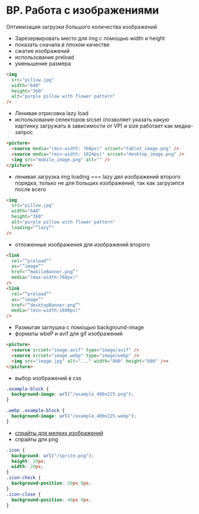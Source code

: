 # BP. Работа с изображениями

Оптимизация загрузки большого количества изображений

- Зарезервировать место для img с помощью width и height
- показать сначала в плохом качестве
- сжатие изображений
- использование preload
- уменьшение размера

```html
<img
  src="pillow.jpg"
  width="640"
  height="360"
  alt="purple pillow with flower pattern"
/>
```

- Ленивая отрисовка lazy load
- использование селекторов srcset (позволяет указать какую картинку загружать в зависимости от VP) и size работает как медиа-запрос

```html
<picture>
  <source media="(min-width: 768px)" srcset="tablet_image.png" />
  <source media="(min-width: 1024px)" srcset="desktop_image.png" />
  <img src="mobile_image.png" alt="" />
</picture>
```

- ленивая загрузка img loading === lazy дял изображений второго порядка, только не для больших изображений, так как загрузится после всего

```html
<img
  src="pillow.jpg"
  width="640"
  height="360"
  alt="purple pillow with flower pattern"
  loading="”lazy”"
/>
```

- отложенные изображения для изображений второго

```html
<link
  rel="”preload”"
  as="”image”"
  href="”mobileBanner.png”"
  media="(max-width:768px)"
/>
<link
  rel="”preload”"
  as="”image”"
  href="”desktopBanner.png”"
  media="(min-width:1600px)"
/>
```

- Размытая заглушка с помощью background-image
- форматы wbeP и avif для gif изображений

```html
<picture>
  <source srcset="image.avif" type="image/avif" />
  <source srcset="image.webp" type="image/webp" />
  <img src="image.jpg" alt="..." width="800" height="600" />>
</picture>
```

- выбор изображений в css

```scss
.example-block {
  background-image: url("/example_400x225.png");
}

.webp .example-block {
  background-image: url("/example_400x225.webp");
}
```

- [спрайты для мелких изображений](../../html/svg/bp/sprite.md)
- спрайты для png

```css
.icon {
  background: url("/sprite.png");
  height: 20px;
  width: 20px;
}
.icon-check {
  background-position: 20px 0px;
}
.icon-close {
  background-position: 40px 0px;
}
```
